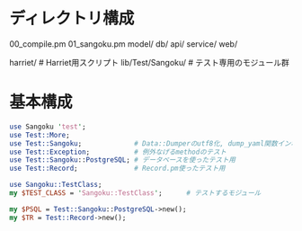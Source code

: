 # ディレクトリ構成
00_compile.pm
01_sangoku.pm
model/
db/
api/
service/
web/

harriet/          # Harriet用スクリプト
lib/Test/Sangoku/ # テスト専用のモジュール群

# 基本構成
``` perl
use Sangoku 'test';
use Test::More;
use Test::Sangoku;             # Data::Dumperのutf8化, dump_yaml関数インポート,Test::Name::FromLine付加
use Test::Exception;           # 例外なげるmethodのテスト
use Test::Sangoku::PostgreSQL; # データベースを使ったテスト用
use Test::Record;              # Record.pm使ったテスト用

use Sangoku::TestClass;
my $TEST_CLASS = 'Sangoku::TestClass';      # テストするモジュール

my $PSQL = Test::Sangoku::PostgreSQL->new();
my $TR = Test::Record->new();
```
